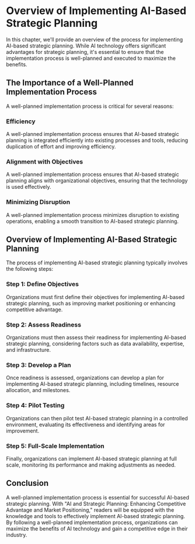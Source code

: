 Overview of Implementing AI-Based Strategic Planning
============================================================================================================

In this chapter, we'll provide an overview of the process for implementing AI-based strategic planning. While AI technology offers significant advantages for strategic planning, it's essential to ensure that the implementation process is well-planned and executed to maximize the benefits.

The Importance of a Well-Planned Implementation Process
-------------------------------------------------------

A well-planned implementation process is critical for several reasons:

### Efficiency

A well-planned implementation process ensures that AI-based strategic planning is integrated efficiently into existing processes and tools, reducing duplication of effort and improving efficiency.

### Alignment with Objectives

A well-planned implementation process ensures that AI-based strategic planning aligns with organizational objectives, ensuring that the technology is used effectively.

### Minimizing Disruption

A well-planned implementation process minimizes disruption to existing operations, enabling a smooth transition to AI-based strategic planning.

Overview of Implementing AI-Based Strategic Planning
----------------------------------------------------

The process of implementing AI-based strategic planning typically involves the following steps:

### Step 1: Define Objectives

Organizations must first define their objectives for implementing AI-based strategic planning, such as improving market positioning or enhancing competitive advantage.

### Step 2: Assess Readiness

Organizations must then assess their readiness for implementing AI-based strategic planning, considering factors such as data availability, expertise, and infrastructure.

### Step 3: Develop a Plan

Once readiness is assessed, organizations can develop a plan for implementing AI-based strategic planning, including timelines, resource allocation, and milestones.

### Step 4: Pilot Testing

Organizations can then pilot test AI-based strategic planning in a controlled environment, evaluating its effectiveness and identifying areas for improvement.

### Step 5: Full-Scale Implementation

Finally, organizations can implement AI-based strategic planning at full scale, monitoring its performance and making adjustments as needed.

Conclusion
----------

A well-planned implementation process is essential for successful AI-based strategic planning. With "AI and Strategic Planning: Enhancing Competitive Advantage and Market Positioning," readers will be equipped with the knowledge and tools to effectively implement AI-based strategic planning. By following a well-planned implementation process, organizations can maximize the benefits of AI technology and gain a competitive edge in their industry.
